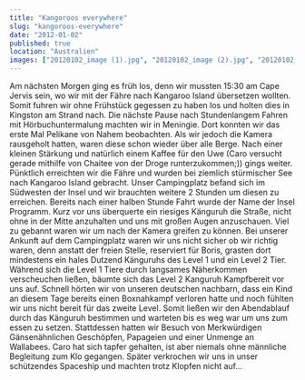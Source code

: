 ```yaml
---
title: "Kangoroos everywhere"
slug: "kangoroos-everywhere"
date: "2012-01-02"
published: true
location: "Australien"
images: ["20120102_image (1).jpg", "20120102_image (2).jpg", "20120102_image (3).jpg", "20120102_image (4).jpg"]
---
```


Am nächsten Morgen ging es früh los, denn wir mussten 15:30 am Cape Jervis sein, wo wir mit der Fähre nach Kangaroo Island übersetzen wollten.
Somit fuhren wir ohne Frühstück gegessen zu haben los und holten dies in Kingston am Strand nach. 
Die nächste Pause nach Stundenlangem Fahren mit Hörbuchuntermalung machten wir in Meningie. Dort konnten wir das erste Mal Pelikane von Nahem beobachten. Als wir jedoch die Kamera rausgeholt hatten, waren diese schon wieder über alle Berge. Nach einer kleinen Stärkung und natürlich einem Kaffee für den Uwe (Caro versucht gerade mithilfe von Chaitee von der Droge runterzukommen;)) gings weiter. Pünktlich erreichten wir die Fähre und wurden bei ziemlich stürmischer See nach Kangaroo Island gebracht.
Unser Campingplatz befand sich im Südwesten der Insel und wir brauchten weitere 2 Stunden um diesen zu erreichen. Bereits nach einer halben Stunde Fahrt wurde der Name der Insel Programm. Kurz vor uns überquerte ein riesiges Känguruh die Straße, nicht ohne in der Mitte anzuhalten und uns mit großen Augen anzuschauen. Viel zu gebannt waren wir um nach der Kamera greifen zu können.
Bei unserer Ankunft auf dem Campingplatz waren wir uns nicht sicher ob wir richtig waren, denn anstatt der freien Stelle, reserviert für Boris, grasten dort mindestens ein hales Dutzend Känguruhs des Level 1 und ein Level 2 Tier. Während sich die Level 1 Tiere durch langsames Näherkommen verscheuchen ließen, bäumte sich das Level 2 Kanguruh Kampfbereit vor uns auf. Schnell hörten wir von unseren deutschen nachbarn, dass ein Kind an diesem Tage bereits einen Boxnahkampf verloren hatte und noch fühlten wir uns nicht bereit für das zweite Level. Somit ließen wir den Abendablauf durch das Känguruh bestimmen und warteten bis es weg war um uns zum essen zu setzen. Stattdessen hatten wir Besuch von Merkwürdigen Gänsenähnlichen Geschöpfen, Papageien und einer Unmenge an Wallabees. Caro hat sich tapfer gehalten, ist aber niemals ohne männliche Begleitung zum Klo gegangen.
Später verkrochen wir uns in unser schützendes Spaceship und machten trotz Klopfen nicht auf...
